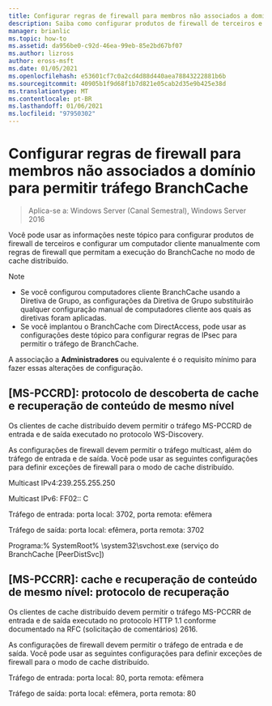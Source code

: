 ```yaml
---
title: Configurar regras de firewall para membros não associados a domínio para permitir tráfego BranchCache
description: Saiba como configurar produtos de firewall de terceiros e configurar manualmente um computador cliente com regras de firewall que permitem que o BranchCache seja executado no modo de cache distribuído.
manager: brianlic
ms.topic: how-to
ms.assetid: da956be0-c92d-46ea-99eb-85e2bd67bf07
ms.author: lizross
author: eross-msft
ms.date: 01/05/2021
ms.openlocfilehash: e53601cf7c0a2cd4d88d440aea78843222881b6b
ms.sourcegitcommit: 40905b1f9d68f1b7d821e05cab2d35e9b425e38d
ms.translationtype: MT
ms.contentlocale: pt-BR
ms.lasthandoff: 01/06/2021
ms.locfileid: "97950302"
---
```

# <a name="configure-firewall-rules-for-non-domain-members-to-allow-branchcache-traffic"></a>Configurar regras de firewall para membros não associados a domínio para permitir tráfego BranchCache

>Aplica-se a: Windows Server (Canal Semestral), Windows Server 2016

Você pode usar as informações neste tópico para configurar produtos de firewall de terceiros e configurar um computador cliente manualmente com regras de firewall que permitam a execução do BranchCache no modo de cache distribuído.

> [!NOTE]
> -   Se você configurou computadores cliente BranchCache usando a Diretiva de Grupo, as configurações da Diretiva de Grupo substituirão qualquer configuração manual de computadores cliente aos quais as diretivas foram aplicadas.
> -   Se você implantou o BranchCache com DirectAccess, pode usar as configurações deste tópico para configurar regras de IPsec para permitir o tráfego de BranchCache.

A associação a **Administradores** ou equivalente é o requisito mínimo para fazer essas alterações de configuração.

## <a name="ms-pccrd-peer-content-caching-and-retrieval-discovery-protocol"></a>[MS-PCCRD]: protocolo de descoberta de cache e recuperação de conteúdo de mesmo nível
Os clientes de cache distribuído devem permitir o tráfego MS-PCCRD de entrada e de saída executado no protocolo WS-Discovery.

As configurações de firewall devem permitir o tráfego multicast, além do tráfego de entrada e de saída. Você pode usar as seguintes configurações para definir exceções de firewall para o modo de cache distribuído.

Multicast IPv4:239.255.255.250

Multicast IPv6: FF02:: C

Tráfego de entrada: porta local: 3702, porta remota: efêmera

Tráfego de saída: porta local: efêmera, porta remota: 3702

Programa:% SystemRoot% \system32\svchost.exe (serviço do BranchCache [PeerDistSvc])

## <a name="ms-pccrr-peer-content-caching-and-retrieval-retrieval-protocol"></a>[MS-PCCRR]: cache e recuperação de conteúdo de mesmo nível: protocolo de recuperação
Os clientes de cache distribuído devem permitir o tráfego MS-PCCRR de entrada e de saída executado no protocolo HTTP 1.1 conforme documentado na RFC (solicitação de comentários) 2616.

As configurações de firewall devem permitir o tráfego de entrada e de saída. Você pode usar as seguintes configurações para definir exceções de firewall para o modo de cache distribuído.

Tráfego de entrada: porta local: 80, porta remota: efêmera

Tráfego de saída: porta local: efêmera, porta remota: 80



